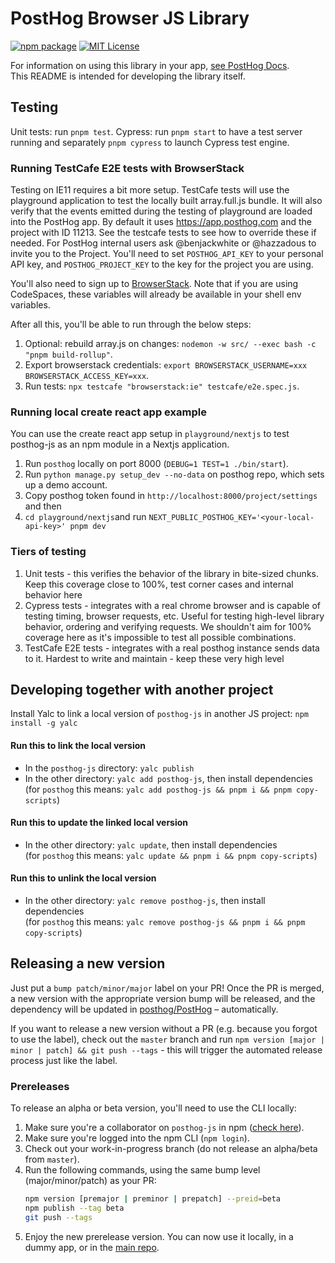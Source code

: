 # PostHog Browser JS Library

[![npm package](https://img.shields.io/npm/v/posthog-js?style=flat-square)](https://www.npmjs.com/package/posthog-js)
[![MIT License](https://img.shields.io/badge/License-MIT-red.svg?style=flat-square)](https://opensource.org/licenses/MIT)

For information on using this library in your app, [see PostHog Docs](https://posthog.com/docs/libraries/js).  
This README is intended for developing the library itself.

## Testing

Unit tests: run `pnpm test`.
Cypress: run `pnpm start` to have a test server running and separately `pnpm cypress` to launch Cypress test engine.

### Running TestCafe E2E tests with BrowserStack

Testing on IE11 requires a bit more setup. TestCafe tests will use the
playground application to test the locally built array.full.js bundle. It will
also verify that the events emitted during the testing of playground are loaded
into the PostHog app. By default it uses https://app.posthog.com and the
project with ID 11213. See the testcafe tests to see how to override these if
needed. For PostHog internal users ask @benjackwhite or @hazzadous to invite you
to the Project. You'll need to set `POSTHOG_API_KEY` to your personal API key, and
`POSTHOG_PROJECT_KEY` to the key for the project you are using.

You'll also need to sign up to [BrowserStack](https://www.browserstack.com/).
Note that if you are using CodeSpaces, these variables will already be available
in your shell env variables.

After all this, you'll be able to run through the below steps:

1. Optional: rebuild array.js on changes: `nodemon -w src/ --exec bash -c "pnpm build-rollup"`.
1. Export browserstack credentials: `export BROWSERSTACK_USERNAME=xxx BROWSERSTACK_ACCESS_KEY=xxx`.
1. Run tests: `npx testcafe "browserstack:ie" testcafe/e2e.spec.js`.

### Running local create react app example

You can use the create react app setup in `playground/nextjs` to test posthog-js as an npm module in a Nextjs application.

1. Run `posthog` locally on port 8000 (`DEBUG=1 TEST=1 ./bin/start`).
2. Run `python manage.py setup_dev --no-data` on posthog repo, which sets up a demo account.
3. Copy posthog token found in `http://localhost:8000/project/settings` and then
4. `cd playground/nextjs`and run `NEXT_PUBLIC_POSTHOG_KEY='<your-local-api-key>' pnpm dev`

### Tiers of testing

1. Unit tests - this verifies the behavior of the library in bite-sized chunks. Keep this coverage close to 100%, test corner cases and internal behavior here
2. Cypress tests - integrates with a real chrome browser and is capable of testing timing, browser requests, etc. Useful for testing high-level library behavior, ordering and verifying requests. We shouldn't aim for 100% coverage here as it's impossible to test all possible combinations.
3. TestCafe E2E tests - integrates with a real posthog instance sends data to it. Hardest to write and maintain - keep these very high level

## Developing together with another project

Install Yalc to link a local version of `posthog-js` in another JS project: `npm install -g yalc` 

#### Run this to link the local version

- In the `posthog-js` directory: `yalc publish`
- In the other directory: `yalc add posthog-js`, then install dependencies  
  (for `posthog` this means: `yalc add posthog-js && pnpm i && pnpm copy-scripts`)

#### Run this to update the linked local version

- In the other directory: `yalc update`, then install dependencies  
  (for `posthog` this means: `yalc update && pnpm i && pnpm copy-scripts`)

#### Run this to unlink the local version

- In the other directory: `yalc remove posthog-js`, then install dependencies  
  (for `posthog` this means: `yalc remove posthog-js && pnpm i && pnpm copy-scripts`)

## Releasing a new version

Just put a `bump patch/minor/major` label on your PR! Once the PR is merged, a new version with the appropriate version bump will be released, and the dependency will be updated in [posthog/PostHog](https://github.com/posthog/PostHog) – automatically.
  
If you want to release a new version without a PR (e.g. because you forgot to use the label), check out the `master` branch and run `npm version [major | minor | patch] && git push --tags` - this will trigger the automated release process just like the label.

### Prereleases

To release an alpha or beta version, you'll need to use the CLI locally:

1. Make sure you're a collaborator on `posthog-js` in npm ([check here](https://www.npmjs.com/package/posthog-js)).
2. Make sure you're logged into the npm CLI (`npm login`).
3. Check out your work-in-progress branch (do not release an alpha/beta from `master`).
4. Run the following commands, using the same bump level (major/minor/patch) as your PR:
    ```bash
    npm version [premajor | preminor | prepatch] --preid=beta
    npm publish --tag beta
    git push --tags
    ```
5. Enjoy the new prerelease version. You can now use it locally, in a dummy app, or in the [main repo](https://github.com/posthog/PostHog).
